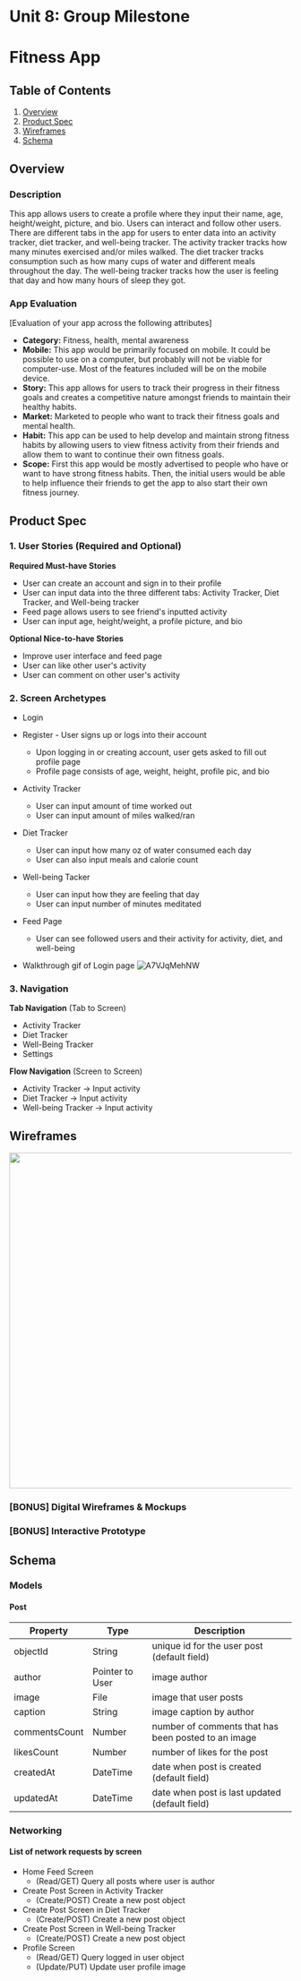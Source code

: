 Unit 8: Group Milestone
===

# Fitness App

## Table of Contents
1. [Overview](#Overview)
1. [Product Spec](#Product-Spec)
1. [Wireframes](#Wireframes)
2. [Schema](#Schema)

## Overview
### Description
This app allows users to create a profile where they input their name, age, height/weight, picture, and bio. Users can interact and follow other users. There are different tabs in the app for users to enter data into an activity tracker, diet tracker, and well-being tracker. The activity tracker tracks how many minutes exercised and/or miles walked. The diet tracker tracks consumption such as how many cups of water and different meals throughout the day. The well-being tracker tracks how the user is feeling that day and how many hours of sleep they got.

### App Evaluation
[Evaluation of your app across the following attributes]
- **Category:** Fitness, health, mental awareness
- **Mobile:** This app would be primarily focused on mobile. It could be possible to use on a computer, but probably will not be viable for computer-use. Most of the features included will be on the mobile device.
- **Story:** This app allows for users to track their progress in their fitness goals and creates a competitive nature amongst friends to maintain their healthy habits.
- **Market:** Marketed to people who want to track their fitness goals and mental health.
- **Habit:** This app can be used to help develop and maintain strong fitness habits by allowing users to view fitness activity from their friends and allow them to want to continue their own fitness goals.
- **Scope:** First this app would be mostly advertised to people who have or want to have strong fitness habits. Then, the initial users would be able to help influence their friends to get the app to also start their own fitness journey.

## Product Spec

### 1. User Stories (Required and Optional)

**Required Must-have Stories**

* User can create an account and sign in to their profile
* User can input data into the three different tabs: Activity Tracker, Diet Tracker, and Well-being tracker
* Feed page allows users to see friend's inputted activity
* User can input age, height/weight, a profile picture, and bio

**Optional Nice-to-have Stories**

* Improve user interface and feed page
* User can like other user's activity
* User can comment on other user's activity

### 2. Screen Archetypes

* Login
* Register - User signs up or logs into their account
   * Upon logging in or creating account, user gets asked to fill out profile page
   * Profile page consists of age, weight, height, profile pic, and bio
* Activity Tracker
   * User can input amount of time worked out
   * User can input amount of miles walked/ran
* Diet Tracker
    * User can input how many oz of water consumed each day
    * User can also input meals and calorie count
* Well-being Tacker
    * User can input how they are feeling that day
    * User can input number of minutes meditated
* Feed Page
    * User can see followed users and their activity for activity, diet, and well-being

* Walkthrough gif of Login page
![A7VJqMehNW](https://user-images.githubusercontent.com/77079349/142573923-2779d804-7af2-44c6-a3b7-d316aca5e983.gif)


### 3. Navigation

**Tab Navigation** (Tab to Screen)

* Activity Tracker
* Diet Tracker
* Well-Being Tracker
* Settings

**Flow Navigation** (Screen to Screen)

* Activity Tracker -> Input activity 
* Diet Tracker -> Input activity
* Well-being Tracker -> Input activity 

## Wireframes
<img src="https://i.imgur.com/xQzz1Fn.png" width=600>

### [BONUS] Digital Wireframes & Mockups

### [BONUS] Interactive Prototype


## Schema 
### Models
#### Post

   | Property      | Type     | Description |
   | ------------- | -------- | ------------|
   | objectId      | String   | unique id for the user post (default field) |
   | author        | Pointer to User| image author |
   | image         | File     | image that user posts |
   | caption       | String   | image caption by author |
   | commentsCount | Number   | number of comments that has been posted to an image |
   | likesCount    | Number   | number of likes for the post |
   | createdAt     | DateTime | date when post is created (default field) |
   | updatedAt     | DateTime | date when post is last updated (default field) |
### Networking
#### List of network requests by screen
   - Home Feed Screen
      - (Read/GET) Query all posts where user is author
   - Create Post Screen in Activity Tracker
      - (Create/POST) Create a new post object
   - Create Post Screen in Diet Tracker
      - (Create/POST) Create a new post object
   - Create Post Screen in Well-being Tracker
      - (Create/POST) Create a new post object
   - Profile Screen
      - (Read/GET) Query logged in user object
      - (Update/PUT) Update user profile image
